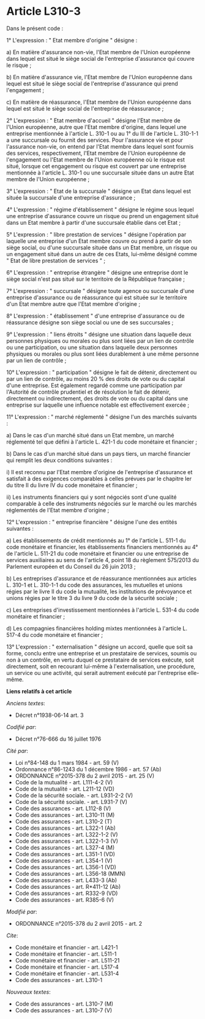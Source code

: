 # Article L310-3

Dans le présent code : 

1° L'expression : " Etat membre d'origine " désigne : 

a) En matière d'assurance non-vie, l'Etat membre de l'Union européenne dans lequel est situé le siège social de l'entreprise
d'assurance qui couvre le risque ; 

b) En matière d'assurance vie, l'Etat membre de l'Union européenne dans lequel est situé le siège social de l'entreprise
d'assurance qui prend l'engagement ; 

c) En matière de réassurance, l'Etat membre de l'Union européenne dans lequel est situé le siège social de l'entreprise de
réassurance ; 

2° L'expression : " Etat membre d'accueil " désigne l'Etat membre de l'Union européenne, autre que l'Etat membre d'origine,
dans lequel une entreprise mentionnée à l'article L. 310-1 ou au 1° du III de l'article L. 310-1-1 a une succursale ou
fournit des services. Pour l'assurance vie et pour l'assurance non-vie, on entend par l'Etat membre dans lequel sont fournis
des services, respectivement, l'Etat membre de l'Union européenne de l'engagement ou l'Etat membre de l'Union européenne où
le risque est situé, lorsque cet engagement ou risque est couvert par une entreprise mentionnée à l'article L. 310-1 ou une
succursale située dans un autre Etat membre de l'Union européenne ; 

3° L'expression : " Etat de la succursale " désigne un Etat dans lequel est située la succursale d'une entreprise
d'assurance ; 

4° L'expression : " régime d'établissement " désigne le régime sous lequel une entreprise d'assurance couvre un risque ou
prend un engagement situé dans un Etat membre à partir d'une succursale établie dans cet Etat ; 

5° L'expression : " libre prestation de services " désigne l'opération par laquelle une entreprise d'un Etat membre couvre ou
prend à partir de son siège social, ou d'une succursale située dans un Etat membre, un risque ou un engagement situé dans un
autre de ces Etats, lui-même désigné comme " Etat de libre prestation de services " ; 

6° L'expression : " entreprise étrangère " désigne une entreprise dont le siège social n'est pas situé sur le territoire de
la République française ; 

7° L'expression : " succursale " désigne toute agence ou succursale d'une entreprise d'assurance ou de réassurance qui est
située sur le territoire d'un Etat membre autre que l'Etat membre d'origine ; 

8° L'expression : " établissement " d'une entreprise d'assurance ou de réassurance désigne son siège social ou une de ses
succursales ; 

9° L'expression : " liens étroits " désigne une situation dans laquelle deux personnes physiques ou morales ou plus sont
liées par un lien de contrôle ou une participation, ou une situation dans laquelle deux personnes physiques ou morales ou
plus sont liées durablement à une même personne par un lien de contrôle ; 

10° L'expression : " participation " désigne le fait de détenir, directement ou par un lien de contrôle, au moins 20 % des
droits de vote ou du capital d'une entreprise. Est également regardé comme une participation par l'Autorité de contrôle
prudentiel et de résolution le fait de détenir, directement ou indirectement, des droits de vote ou du capital dans une
entreprise sur laquelle une influence notable est effectivement exercée ; 

11° L'expression : " marché réglementé " désigne l'un des marchés suivants : 

a) Dans le cas d'un marché situé dans un Etat membre, un marché réglementé tel que défini à l'article L. 421-1 du code
monétaire et financier ; 

b) Dans le cas d'un marché situé dans un pays tiers, un marché financier qui remplit les deux conditions suivantes : 

i) Il est reconnu par l'Etat membre d'origine de l'entreprise d'assurance et satisfait à des exigences comparables à celles
prévues par le chapitre Ier du titre II du livre IV du code monétaire et financier ; 

ii) Les instruments financiers qui y sont négociés sont d'une qualité comparable à celle des instruments négociés sur le
marché ou les marchés réglementés de l'Etat membre d'origine ; 

12° L'expression : " entreprise financière " désigne l'une des entités suivantes : 

a) Les établissements de crédit mentionnés au 1° de l'article L. 511-1 du code monétaire et financier, les établissements
financiers mentionnés au 4° de l'article L. 511-21 du code monétaire et financier ou une entreprise de services auxiliaires
au sens de l'article 4, point 18 du règlement 575/2013 du Parlement européen et du Conseil du 26 juin 2013 ; 

b) Les entreprises d'assurance et de réassurance mentionnées aux articles L. 310-1 et  L. 310-1-1  du code des assurances,
les mutuelles et unions régies par le livre II du code la mutualité, les institutions de prévoyance et unions régies par le
titre 3 du livre 9 du code de la sécurité sociale ; 

c) Les entreprises d'investissement mentionnées à l'article L. 531-4 du code monétaire et financier ; 

d) Les compagnies financières holding mixtes mentionnées à l'article L. 517-4 du code monétaire et financier ; 

13° L'expression : " externalisation " désigne un accord, quelle que soit sa forme, conclu entre une entreprise et un
prestataire de services, soumis ou non à un contrôle, en vertu duquel ce prestataire de services exécute, soit directement,
soit en recourant lui-même à l'externalisation, une procédure, un service ou une activité, qui serait autrement exécuté par
l'entreprise elle-même.

**Liens relatifs à cet article**

_Anciens textes_:

  - Décret n°1938-06-14 art. 3

_Codifié par_:

  - Décret n°76-666 du 16 juillet 1976

_Cité par_:

  - Loi n°84-148 du 1 mars 1984 - art. 59 (V)
  - Ordonnance n°86-1243 du 1 décembre 1986 - art. 57 (Ab)
  - ORDONNANCE n°2015-378 du 2 avril 2015 - art. 25 (V)
  - Code de la mutualité - art. L111-4-2 (V)
  - Code de la mutualité - art. L211-12 (VD)
  - Code de la sécurité sociale. - art. L931-2-2 (V)
  - Code de la sécurité sociale. - art. L931-7 (V)
  - Code des assurances - art. L112-8 (V)
  - Code des assurances - art. L310-11 (M)
  - Code des assurances - art. L310-2 (T)
  - Code des assurances - art. L322-1 (Ab)
  - Code des assurances - art. L322-1-2 (V)
  - Code des assurances - art. L322-1-3 (V)
  - Code des assurances - art. L327-4 (M)
  - Code des assurances - art. L351-1 (VD)
  - Code des assurances - art. L354-1 (V)
  - Code des assurances - art. L356-1 (VD)
  - Code des assurances - art. L356-18 (MMN)
  - Code des assurances - art. L433-3 (Ab)
  - Code des assurances - art. R*411-12 (Ab)
  - Code des assurances - art. R332-9 (VD)
  - Code des assurances - art. R385-6 (V)

_Modifié par_:

  - ORDONNANCE n°2015-378 du 2 avril 2015 - art. 2

_Cite_:

  - Code monétaire et financier - art. L421-1
  - Code monétaire et financier - art. L511-1
  - Code monétaire et financier - art. L511-21
  - Code monétaire et financier - art. L517-4
  - Code monétaire et financier - art. L531-4
  - Code des assurances - art. L310-1

_Nouveaux textes_:

  - Code des assurances - art. L310-7 (M)
  - Code des assurances - art. L310-7 (V)
